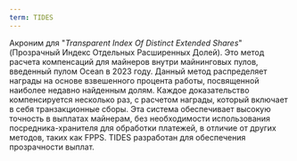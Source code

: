 ```yaml
---
term: TIDES
---
```


Акроним для "*Transparent Index Of Distinct Extended Shares*" (Прозрачный Индекс Отдельных Расширенных Долей). Это метод расчета компенсаций для майнеров внутри майнинговых пулов, введенный пулом Ocean в 2023 году. Данный метод распределяет награды на основе взвешенного процента работы, посвященной наиболее недавно найденным долям. Каждое доказательство компенсируется несколько раз, с расчетом награды, который включает в себя транзакционные сборы. Эта система обеспечивает высокую точность в выплатах майнерам, без необходимости использования посредника-хранителя для обработки платежей, в отличие от других методов, таких как FPPS. TIDES разработан для обеспечения прозрачности выплат.